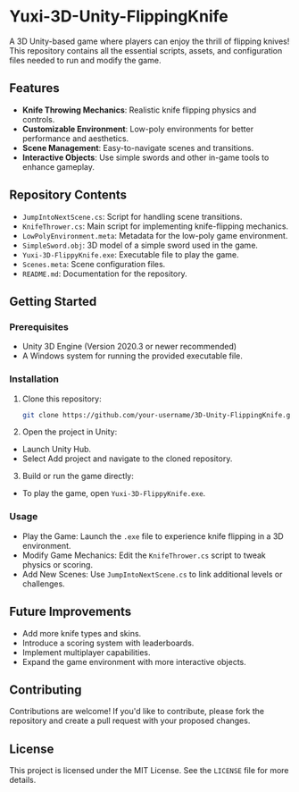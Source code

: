 # Yuxi-3D-Unity-FlippingKnife

A 3D Unity-based game where players can enjoy the thrill of flipping knives! This repository contains all the essential scripts, assets, and configuration files needed to run and modify the game.

## Features
- **Knife Throwing Mechanics**: Realistic knife flipping physics and controls.
- **Customizable Environment**: Low-poly environments for better performance and aesthetics.
- **Scene Management**: Easy-to-navigate scenes and transitions.
- **Interactive Objects**: Use simple swords and other in-game tools to enhance gameplay.

## Repository Contents
- `JumpIntoNextScene.cs`: Script for handling scene transitions.
- `KnifeThrower.cs`: Main script for implementing knife-flipping mechanics.
- `LowPolyEnvironment.meta`: Metadata for the low-poly game environment.
- `SimpleSword.obj`: 3D model of a simple sword used in the game.
- `Yuxi-3D-FlippyKnife.exe`: Executable file to play the game.
- `Scenes.meta`: Scene configuration files.
- `README.md`: Documentation for the repository.

## Getting Started

### Prerequisites
- Unity 3D Engine (Version 2020.3 or newer recommended)
- A Windows system for running the provided executable file.

### Installation
1. Clone this repository:
   ```bash
   git clone https://github.com/your-username/3D-Unity-FlippingKnife.git
2. Open the project in Unity:
 - Launch Unity Hub.
 - Select Add project and navigate to the cloned repository.
3. Build or run the game directly:
 - To play the game, open `Yuxi-3D-FlippyKnife.exe`.

### Usage
- Play the Game: Launch the `.exe` file to experience knife flipping in a 3D environment.
- Modify Game Mechanics: Edit the `KnifeThrower.cs` script to tweak physics or scoring.
- Add New Scenes: Use `JumpIntoNextScene.cs` to link additional levels or challenges.

## Future Improvements
- Add more knife types and skins.
- Introduce a scoring system with leaderboards.
- Implement multiplayer capabilities.
- Expand the game environment with more interactive objects.

## Contributing
Contributions are welcome! If you'd like to contribute, please fork the repository and create a pull request with your proposed changes. 

## License
This project is licensed under the MIT License. See the `LICENSE` file for more details.
